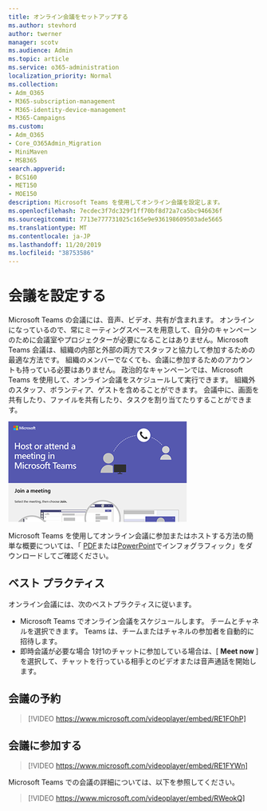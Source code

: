 ```yaml
---
title: オンライン会議をセットアップする
ms.author: stevhord
author: twerner
manager: scotv
ms.audience: Admin
ms.topic: article
ms.service: o365-administration
localization_priority: Normal
ms.collection:
- Adm_O365
- M365-subscription-management
- M365-identity-device-management
- M365-Campaigns
ms.custom:
- Adm_O365
- Core_O365Admin_Migration
- MiniMaven
- MSB365
search.appverid:
- BCS160
- MET150
- MOE150
description: Microsoft Teams を使用してオンライン会議を設定します。
ms.openlocfilehash: 7ecdec3f7dc329f1ff70bf8d72a7ca5bc946636f
ms.sourcegitcommit: 7713e777731025c165e9e936198609503ade5665
ms.translationtype: MT
ms.contentlocale: ja-JP
ms.lasthandoff: 11/20/2019
ms.locfileid: "38753586"
---
```

# <a name="set-up-meetings"></a>会議を設定する

Microsoft Teams の会議には、音声、ビデオ、共有が含まれます。 オンラインになっているので、常にミーティングスペースを用意して、自分のキャンペーンのために会議室やプロジェクターが必要になることはありません。Microsoft Teams 会議は、組織の内部と外部の両方でスタッフと協力して参加するための最適な方法です。 組織のメンバーでなくても、会議に参加するためのアカウントも持っている必要はありません。 政治的なキャンペーンでは、Microsoft Teams を使用して、オンライン会議をスケジュールして実行できます。 組織外のスタッフ、ボランティア、ゲストを含めることができます。 会議中に、画面を共有したり、ファイルを共有したり、タスクを割り当てたりすることができます。

[![会議中の2人のユーザーの図](media/HostOnlineMeeting-thumb-358x201.png)](https://go.microsoft.com/fwlink/?linkid=2078712)

Microsoft Teams を使用してオンライン会議に参加またはホストする方法の簡単な概要については、「 [PDF](https://go.microsoft.com/fwlink/?linkid=2078712)または[PowerPoint](https://go.microsoft.com/fwlink/?linkid=2079515)でインフォグラフィック」をダウンロードしてご確認ください。

## <a name="best-practices"></a>ベスト プラクティス

オンライン会議には、次のベストプラクティスに従います。
- Microsoft Teams でオンライン会議をスケジュールします。 チームとチャネルを選択できます。 Teams は、チームまたはチャネルの参加者を自動的に招待します。
- 即時会議が必要な場合 1対1のチャットに参加している場合は、[ **Meet now** ] を選択して、チャットを行っている相手とのビデオまたは音声通話を開始します。 


## <a name="schedule-a-meeting"></a>会議の予約

> [!VIDEO https://www.microsoft.com/videoplayer/embed/RE1FOhP]

## <a name="join-a-meeting"></a>会議に参加する

> [!VIDEO https://www.microsoft.com/videoplayer/embed/RE1FYWn]

Microsoft Teams での会議の詳細については、以下を参照してください。

> [!VIDEO https://www.microsoft.com/videoplayer/embed/RWeokQ]